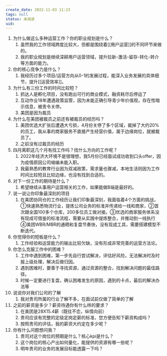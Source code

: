 ```yaml
---
create_date: 2022-11-03 11:23
tags: null
status: 未阅读 
uid: 
---
```


1. 为什么做这么多种运营工作？你的职业规划是什么？
	1. 虽然我的工作领域跨度比较大，但都是围绕着[[用户运营]]的不同环节来做的。
	2. 我的职业规划是继续深耕用户运营领域，提升拉新-激活-留存-转化-转介等方面的能力。
2. 你的核心竞争力是什么？
	1. 我经历过多个项目/运营方向从0-1的发展过程，能深入业务发展的具体细节，提升[[运营效率]]。
3. 为什么有三份工作的时间比较短？
	1. 抓达人是孵化项目，没有跑出可行的商业模式，融资耗尽后停运了
	2. 互动作业18年遭遇政策监管，因为未能正确引导青少年价值观，存在性暗示信息，被责令关停。
	3. 美团是因为裁员
4. 为什么在美团被裁员之前还有被裁员的经历吗？
	1. 美团优选大扩张后遭遇大亏损，4月份关停了多个区域，裁掉了大约20%的员工，我从事的商家服务不直接产生经营价值，属于边缘岗位，就被裁员了。
	2. 之前没有过裁员的经历
5. 四月离职这几个月有找工作吗？找什么方向的工作呢？
	1. 2022年经济大环境不是很理想，我5月份已经面试成功收到口头offer，因为疫情原因公司缩编未能入职。
	2. 我最熟悉的教育行业因为双减政策，需求量也骤减，本地生活则因为工作时间比较短且比较边缘，也没有找到合适的。
6. 对下一份工作的期待是什么？
	1. 希望继续从事用户运营相关的工作，如果能做B端是最好的。 
7. 说一说让你印象最深刻的项目
	1. 在美团协同仓的工作经历让我们印象最深刻，我面临着4个方面的挑战，①快速熟悉物流行业，提炼公司业务的标准并传递给一线和商家，②首次跟全国100多个仓库，200多位员工做对接。③优选的商家服务体系没有现成可借鉴的标准流程，需要从实践中提炼整合，并推动到一线执行 ④美团WBR/MBR的通晒和复盘节奏快，没有现成工具，需要搭建模型不断迭代。
8. 你觉得你的短板是什么？
	1. 工作经验和运营能力的输出比较欠缺，没有形成非常完善的运营方法论。
9. 你怎么克服工作中的困难？
	1. 工作中遇到困难，第一步先自行尝试解决，评估好风险，无法解决时及时报上级处理，解决后做归因。
	2. 遇到困难时，要善于寻找资源，通过资源的整合，找到解决问题的最佳路径。
	3. 时候一定要进行复盘，确认困难发生的原因，遇到的卡点，最后的解决办法等
10. 说说你对我们公司的了解
	1. 我对贵司所属的行业了解不多，在面试前仅做了简单的了解
11. 之前的薪资是多少？薪资待遇你有什么样的要求？
	1. 在美团是28X15.4薪（既往不恋，纵情向前）
	2. 贵司应该有完整的定级定岗定薪的标准，您方便告知下薪资构成吗？
	3. 按照贵司的评估，我的薪资大约定在多少呢？
12. 你有什么问题想问我？
	1. 贵司对这个岗位的预期是什么？核心kpi是什么？
	2. 这个岗位的核心产出如何量化，能提供的资源有哪一些呢？
	3. 明年贵司的业务的发展目标能透露一下吗？


